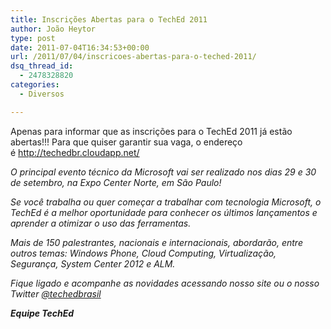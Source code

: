 ```yaml
---
title: Inscrições Abertas para o TechEd 2011
author: João Heytor
type: post
date: 2011-07-04T16:34:53+00:00
url: /2011/07/04/inscricoes-abertas-para-o-teched-2011/
dsq_thread_id:
  - 2478328820
categories:
  - Diversos

---
```

Apenas para informar que as inscrições para o TechEd 2011 já estão abertas!!! Para que quiser garantir sua vaga, o endereço é <a href="http://techedbr.cloudapp.net/" target="_blank" class="broken_link">http://techedbr.cloudapp.net/</a>

_O principal evento técnico da Microsoft vai ser realizado nos dias 29 e 30 de setembro, na Expo Center Norte, em São Paulo!_

_Se você trabalha ou quer começar a trabalhar com tecnologia Microsoft, o TechEd é a melhor oportunidade para conhecer os últimos lançamentos e aprender a otimizar o uso das ferramentas._

_Mais de 150 palestrantes, nacionais e internacionais, abordarão, entre outros temas: Windows Phone, Cloud Computing, Virtualização, Segurança, System Center 2012 e ALM._

_Fique ligado e acompanhe as novidades acessando nosso site ou o nosso Twitter <a href="http://twitter.com/#!/techedbrasil" target="_blank">@techedbrasil</a>_

_**Equipe TechEd**_

&nbsp;